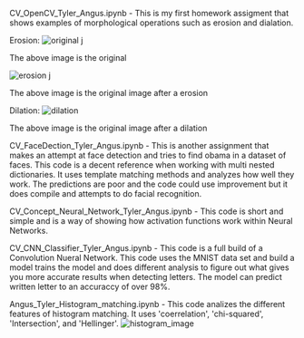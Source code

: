 CV_OpenCV_Tyler_Angus.ipynb - This is my first homework assigment that shows examples of morphological operations such as erosion and dialation. 

Erosion:
![original j](https://user-images.githubusercontent.com/40275175/101941791-b824e380-3ba5-11eb-80a7-2f3b715c0d73.png)

The above image is the original

![erosion j](https://user-images.githubusercontent.com/40275175/101941847-cd017700-3ba5-11eb-9ce9-de36fe22fc8e.png)

The above image is the original image after a erosion

Dilation:
![dilation](https://user-images.githubusercontent.com/40275175/101941975-01753300-3ba6-11eb-88d5-04e213574840.png)

The above image is the original image after a dilation



CV_FaceDection_Tyler_Angus.ipynb - This is another assignment that makes an attempt at face detection and tries to find obama in a dataset of faces.
This code is a decent reference when working with multi nested dictionaries. It uses template matching methods and analyzes how well they work. 
The predictions are poor and the code could use improvement but it does compile and attempts to do facial recognition.

CV_Concept_Neural_Network_Tyler_Angus.ipynb - This code is short and simple and is a way of showing how activation functions work within Neural Networks.

CV_CNN_Classifier_Tyler_Angus.ipynb - This code is a full build of a Convolution Nueral Network. 
This code uses the MNIST data set and build a model trains the model and does different analysis to figure out what gives you more accurate results when detecting letters. 
The model can predict written letter to an accuraccy of over 98%.

Angus_Tyler_Histogram_matching.ipynb - This code analizes the different features of histogram matching. It uses 'coerrelation', 'chi-squared', 'Intersection', and 'Hellinger'.
![histogram_image](https://user-images.githubusercontent.com/40275175/101941467-42207c80-3ba5-11eb-8cec-3d7ac1d5e670.JPG)

